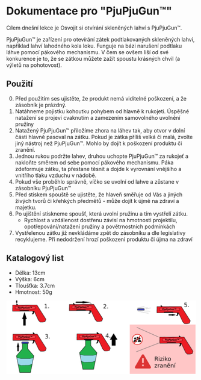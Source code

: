 # Dokumentace pro "PjuPjuGun™"

Cílem dnešní lekce je Osvojit si otvírání skleněných lahví s PjuPjuGun™.

PjuPjuGun™ je zařízení pro otevírání zátek podtlakovaných skleněných lahví, například lahví lahodného kola loku. Funguje na bázi narušení podtlaku láhve pomocí pákového mechanismu. 
V čem se ovšem liší od své konkurence je to, že se zátkou můžete zažít spoustu krásných chvil (a výletů na pohotovost).

 

## Použití

0. Před použitím ses ujistěte, že produkt nemá viditelné poškození, a že zásobník je prázdný.
1. Natáhneme pojistku kohoutku pohybem od hlavně k rukojeti. Úspěšné natažení se projeví cvaknutím a zamezením samovolného uvolnění pružiny
2. Natažený PjuPjuGun™ přiložíme zhora na láhev tak, aby otvor v dolní části hlavně pasoval na zátku. Pokud je zátka příliš velká či malá, zvolte jiný nástroj než PjuPjuGun™. Mohlo by dojít k poškození produktu či zranění.
3. Jednou rukou podržte lahev, druhou uchopte PjuPjuGun™ za rukojeť a nakloňte směrem od sebe pomocí pákového mechanismu. Páka zdeformuje zátku, ta přestane těsnit a dojde k vyrovnání vnějšího a vnitřího tlaku vzduchu v nádobě.
4. Pokud vše proběhlo správně, víčko se uvolní od lahve a zůstane v zásobníku PjuPjuGun™
5. Před stiskem spouště se ujistěte, že hlaveň směřuje od Vás a jiných živých tvorů či křehkých předmětů - může dojít k újmě na zdraví a majetku.
6. Po ujištění stiskneme spoušť, která uvolní pružinu a tím vystřelí zátku.
    - Rychlost a vzdálenost dostřenu závisí na hmotnosti projektilu, opotřepování/natažení pružiny a povětrnostních podmínkách
7. Vystřelenou zátku již nevkládáme zpět do zásobníku a dle legislativy recyklujeme. Při nedodržení hrozí poškození produktu či újma na zdraví

## Katalogový list
- Délka: 13cm
- Výška: 6cm
- Tloušťka: 3.7cm
- Hmotnost: 50g

![Ilustrace](manual.png)

